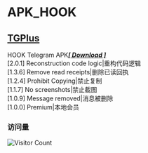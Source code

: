 # APK_HOOK   
## [TGPlus](https://github.com/Eoyz369/APK_HOOK/tree/main/TGPlus)   
HOOK Telegram APK[***[ Download ]***](https://github.com/Eoyz369/APK_HOOK/releases/tag/TGPlus)   
[2.0.1] Reconstruction code logic|重构代码逻辑   
[1.3.6] Remove read receipts|删除已读回执   
[1.2.4] Prohibit Copying|禁止复制   
[1.1.7] No screenshots|禁止截图  
[1.0.9] Message removed|消息被删除   
[1.0.0] Premium|本地会员   


### 访问量
![Visitor Count](https://profile-counter.glitch.me/APK_HOOK/count.svg)



